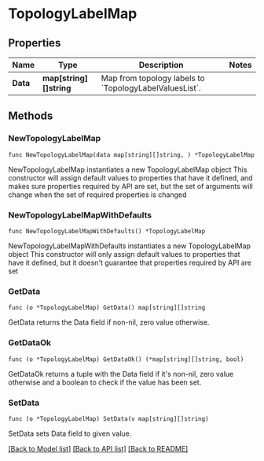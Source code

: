 # TopologyLabelMap

## Properties

Name | Type | Description | Notes
------------ | ------------- | ------------- | -------------
**Data** | **map[string][]string** | Map from topology labels to &#x60;TopologyLabelValuesList&#x60;. | 

## Methods

### NewTopologyLabelMap

`func NewTopologyLabelMap(data map[string][]string, ) *TopologyLabelMap`

NewTopologyLabelMap instantiates a new TopologyLabelMap object
This constructor will assign default values to properties that have it defined,
and makes sure properties required by API are set, but the set of arguments
will change when the set of required properties is changed

### NewTopologyLabelMapWithDefaults

`func NewTopologyLabelMapWithDefaults() *TopologyLabelMap`

NewTopologyLabelMapWithDefaults instantiates a new TopologyLabelMap object
This constructor will only assign default values to properties that have it defined,
but it doesn't guarantee that properties required by API are set

### GetData

`func (o *TopologyLabelMap) GetData() map[string][]string`

GetData returns the Data field if non-nil, zero value otherwise.

### GetDataOk

`func (o *TopologyLabelMap) GetDataOk() (*map[string][]string, bool)`

GetDataOk returns a tuple with the Data field if it's non-nil, zero value otherwise
and a boolean to check if the value has been set.

### SetData

`func (o *TopologyLabelMap) SetData(v map[string][]string)`

SetData sets Data field to given value.



[[Back to Model list]](../README.md#documentation-for-models) [[Back to API list]](../README.md#documentation-for-api-endpoints) [[Back to README]](../README.md)


